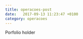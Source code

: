 ```yaml
---
title: operacoes-post
date:   2017-09-13 11:23:47 +0100
category: operacoes
---
```


Porfolio holder
